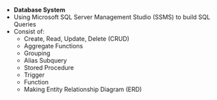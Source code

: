 - **Database System**
- Using Microsoft SQL Server Management Studio (SSMS) to build SQL Queries
- Consist of:
  - Create, Read, Update, Delete (CRUD)
  - Aggregate Functions
  - Grouping
  - Alias Subquery
  - Stored Procedure
  - Trigger
  - Function
  - Making Entity Relationship Diagram (ERD)
